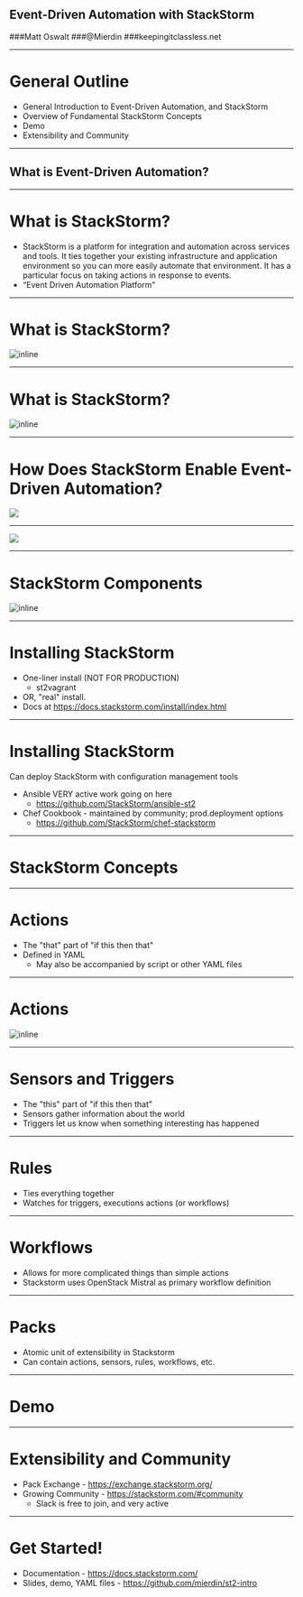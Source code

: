 ## Event-Driven Automation with StackStorm

###Matt Oswalt
###@Mierdin
###keepingitclassless.net

---

# General Outline

- General Introduction to Event-Driven Automation, and StackStorm
- Overview of Fundamental StackStorm Concepts
- Demo
- Extensibility and Community

---

## What is Event-Driven Automation?

---

# What is StackStorm?

- StackStorm is a platform for integration and automation across services and tools. It ties together your existing infrastructure and application environment so you can more easily automate that environment. It has a particular focus on taking actions in response to events.
- “Event Driven Automation Platform”

---

# What is StackStorm?

![inline](images/ifttt_empty.png)

---

# What is StackStorm?

![inline](images/ifttt_filled.png)

---

# How Does StackStorm Enable Event-Driven Automation?

![](images/highlevelflow.png)

---

![](images/highlevelflow.png)

---

# StackStorm Components

![inline](images/components.png)

---

# Installing StackStorm

- One-liner install (NOT FOR PRODUCTION)
  - st2vagrant
- OR, "real" install.
- Docs at https://docs.stackstorm.com/install/index.html

<!--
Single Command Installs StackStorm, WebUI, ChatOps, Mistral
Also sets up Nginx, SSL certificates, st2 Authentication
-->

---

# Installing StackStorm

Can deploy StackStorm with configuration management tools

- Ansible VERY active work going on here
  - https://github.com/StackStorm/ansible-st2
- Chef Cookbook - maintained by community; prod.deployment options
  - https://github.com/StackStorm/chef-stackstorm

---

# StackStorm Concepts

---

# Actions

- The "that" part of "if this then that"
- Defined in YAML
  - May also be accompanied by script or other YAML files

<!-- ---

# Actions

![inline](images/action_list.png) -->

---

# Actions

![inline](images/runner_list.png)

<!-- ---

# Actions

![inline](images/sample_run.png) -->

---

# Sensors and Triggers

- The "this" part of "if this then that"
- Sensors gather information about the world
- Triggers let us know when something interesting has happened

---

# Rules

- Ties everything together
- Watches for triggers, executions actions (or workflows)


---

# Workflows

- Allows for more complicated things than simple actions
- Stackstorm uses OpenStack Mistral as primary workflow definition

<!-- 
Now, this is all well and good, but in the real world when remediating problems with infrastructure,
it's rare that we can fix anything meaningfully by calling a single action. Most of the time we have
a bunch of related tasks that need to happen in some sort of predefined way to resolve problems.

This is where workflows come in. -->

---

# Packs

- Atomic unit of extensibility in Stackstorm
- Can contain actions, sensors, rules, workflows, etc.

---

# Demo

---

# Extensibility and Community

- Pack Exchange - https://exchange.stackstorm.org/
- Growing Community - https://stackstorm.com/#community
  - Slack is free to join, and very active

<!-- We just looked at some very simple examples today, just to understand the fundamental concepts. You can apply the same concepts to any of the packs in the exchange.
Look through some of the packs in exchange and see the sensors and actions there -->

---

# Get Started!

- Documentation - https://docs.stackstorm.com/
- Slides, demo, YAML files - https://github.com/mierdin/st2-intro
